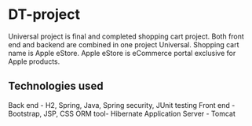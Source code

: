 # DT-project
Universal project is final and completed shopping cart project. Both front end and backend are combined in one project Universal. 
Shopping cart name is Apple eStore. Apple eStore is eCommerce portal exclusive for Apple products.


Technologies used
-------------------
Back end - H2, Spring, Java, Spring security, JUnit testing
Front end - Bootstrap, JSP, CSS
ORM tool- Hibernate
Application Server - Tomcat
